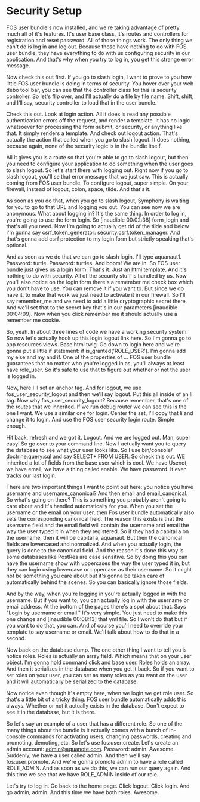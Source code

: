 # Security Setup

FOS user bundle's now installed, and we're taking advantage of pretty much all of it's features. It's user base class, it's routes and controllers for registration and reset password. All of those things work. The only thing we can't do is log in and log out. Because those have nothing to do with FOS user bundle, they have everything to do with us configuring security in our application. And that's why when you try to log in, you get this strange error message.

Now check this out first. If you go to slash login, I want to prove to you how little FOS user bundle is doing in terms of security. You hover over your web debo tool bar, you can see that the controller class for this is security controller. So let's flip over, and I'll actually do a file by file name. Shift, shift, and I'll say, security controller to load that in the user bundle.

Check this out. Look at login action. All it does is read any possible authentication errors off the request, and render a template. It has no logic whatsoever for processing the form submit, or security, or anything like that. It simply renders a template. And check out logout action. That's actually the action that called when you go to slash logout. It does nothing, because again, none of the security logic is in the bundle itself.

All it gives you is a route so that you're able to go to slash logout, but then you need to configure your application to do something when the user goes to slash logout. So let's start there with logging out. Right now if you go to slash logout, you'll se that error message that we just saw. This is actually coming from FOS user bundle. To configure logout, super simple. On your firewall, instead of logout, colon, space, tilde. And that's it.

As soon as you do that, when you go to slash logout, Symphony is waiting for you to go to that URL and logging you out. You can see now we are anonymous. What about logging in? It's the same thing. In order to log in, you're going to use the form login. So [inaudible 00:02:38] form_login and that's all you need. Now I'm going to actually get rid of the tilde and below I'm gonna say csrf_token_generator: security.csrf.token_manager. And that's gonna add csrf protection to my login form but strictly speaking that's optional.

And as soon as we do that we can go to slash login. I'll type aquanaut1. Password: turtle. Password: turtles. And boom! We are in. So FOS user bundle just gives us a login form. That's it. Just an html template. And it's nothing to do with security. All of the security stuff is handled by us. Now you'll also notice on the login form there's a remember me check box which you don't have to use. You can remove it if you want to. But since we do have it, to make that work we just need to activate it in our firewall. So I'll say remember_me and we need to add a little cryptographic secret there. And we'll set that to the secret key that's in our parameters [inaudible 00:04:09]. Now when you click remember me it should actually use a remember me cookie.

So, yeah. In about three lines of code we have a working security system. So now let's actually hook up this login logout link here. So I'm gonna go to app resources views. Base.html.twig. Go down to login here and we're gonna put a little if statement: if is_granted('ROLE_USER'). I'm gonna add my else and my and if. One of the properties of ... FOS user bundle guarantees that no matter who you're logged in as, you'll always at least have role_user. So it's safe to use that to figure out whether or not the user is logged in.

Now, here I'll set an anchor tag. And for logout, we use fos_user_security_logout and then we'll say logout. Put this all inside of an li tag. Now why fos_user_security_logout? Because remember, that's one of the routes that we inherited. If we run debug router we can see this is the one I want. We use a similar one for login. Center the set, I'll copy that li and change it to login. And use the FOS user security login route. Simple enough.

Hit back, refresh and we got it. Logout. And we are logged out. Man, super easy! So go over to your command line. Now I actually want you to query the database to see what your user looks like. So I use bin/console/ doctrine:query:sql and say SELECT* FROM USER. So check this out. WE inherited a lot of fields from the base user which is cool. We have Usenet, we have email, we have a thing called enable. We have password. It even tracks our last login.

There are two important things I want to point out here: you notice you have username and username_canonical? And then email and email_canonical. So what's going on there? This is something you probably aren't going to care about and it's handled automatically for you. When you set the username or the email on your user, then Fos user bundle automatically also sets the corresponding canonical field. The reason this exists is that the username field and the email field will contain the username and email the way the user typed it in when they registered. So if they had a capital a on the username, then it will be capital a, aquanaut. But then the canonical fields are lowercased and normalized. And when you actually login, the query is done to the canonical field. And the reason it's done this way is some databases like PostRes are case sensitive. So by doing this you can have the username show with uppercases the way the user typed it in, but they can login using lowercase or uppercase as their username. So it might not be something you care about but it's gonna be taken care of automatically behind the scenes. So you can basically ignore those fields.

And by the way, when you're logging in you're actually logged in with the username. But if you want to, you can actually log in with the username or email address. At the bottom of the pages there's a spot about that. Says "Login by username or email." It's very simple. You just need to make this one change and [inaudible 00:08:13] that yml file. So I won't do that but if you want to do that, you can. And of course you'll need to override your template to say username or email. We'll talk about how to do that in a second.

Now back on the database dump. The one other thing I want to tell you is notice roles. Roles is actually an array field. Which means that on your user object. I'm gonna hold command click and base user. Roles holds an array. And then it serializes in the database when you get it back. So if you want to set roles on your user, you can set as many roles as you want on the user and it will automatically be serialized to the database.

Now notice even though it's empty here, when we login we get role user. So that's a little bit of a tricky thing. FOS user bundle automatically adds this always. Whether or not it actually exists in the database. Don't expect to see it in the database, but it is there.

So let's say an example of a user that has a different role. So one of the many things about the bundle is it actually comes with a bunch of in-console commands for activating users, changing passwords, creating and promoting, demoting, etc. So let's use fos:user:create. Let's create an admin account: admin@aquanote.com. Password: admin. Awesome. Suddenly, we have a user called admin. And then we'll say fos:user:promote. And we're gonna promote admin to have a role called ROLE_ADMIN. And as soon as we do this, we can run our query again. And this time we see that we have ROLE_ADMIN inside of our role.

Let's try to log in. Go back to the home page. Click logout. Click login. And go admin, admin. And this time we have both roles. Awesome.
